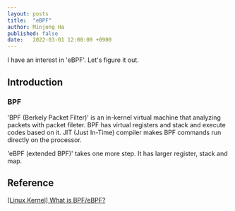 ```yaml
---
layout: posts
title:  "eBPF"
author: Minjong Ha
published: false
date:   2022-03-01 12:00:00 +0900
---
```


I have an interest in 'eBPF'.
Let's figure it out.

## Introduction

### BPF

'BPF (Berkely Packet Filter)' is an in-kernel virtual machine that analyzing packets with packet fileter.
BPF has virtual registers and stack and execute codes based on it.
JIT (Just In-Time) compiler makes BPF commands run directly on the processor.

'eBPF (extended BPF)' takes one more step.
It has larger register, stack and map.


## Reference
[[Linux Kernel] What is BPF/eBPF?](https://hyeyoo.com/133)


